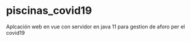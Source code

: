 # piscinas_covid19
Aplcación web en vue con servidor en java 11 para gestion de aforo per el covid19
